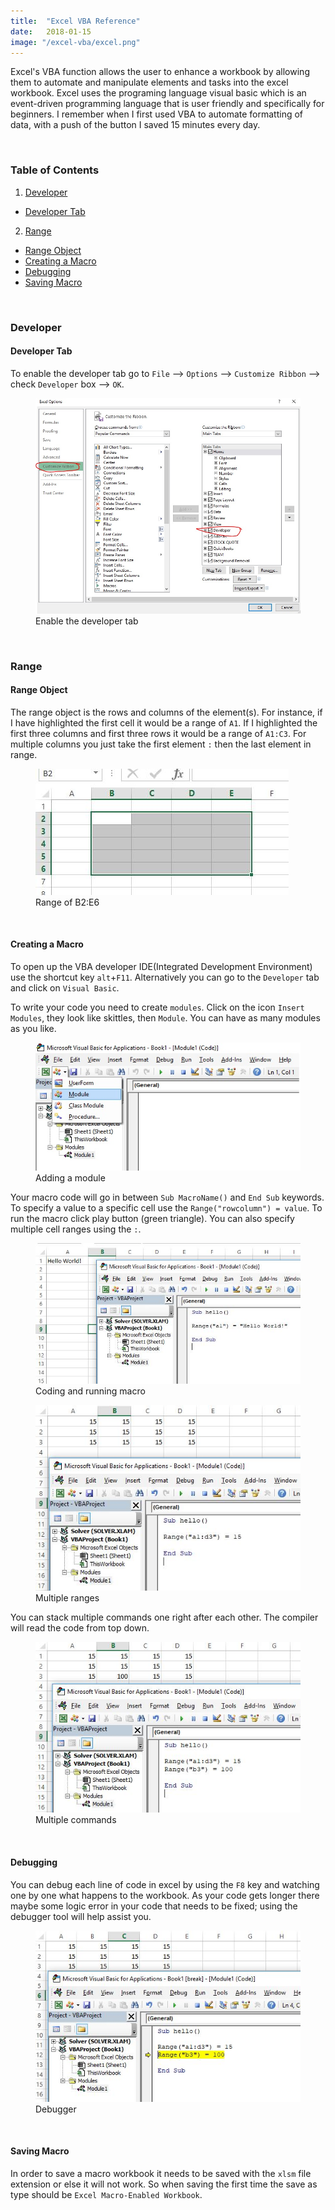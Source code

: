 ```yaml
---
title:  "Excel VBA Reference"
date:   2018-01-15
image: "/excel-vba/excel.png"
---
```

Excel's VBA function allows the user to enhance a workbook by allowing them to automate and manipulate elements and tasks into the excel workbook. Excel uses the programing language visual basic which is an event-driven programming language that is user friendly and specifically for beginners. I remember when I first used VBA to automate formatting of data, with a push of the button I saved 15 minutes every day.

<br>

### Table of Contents
 1. [Developer](#dev)
 - [Developer Tab](#devtab)
 2. [Range](#range)
 - [Range Object](#rangeobj)
 - [Creating a Macro](#firstmacro)
 - [Debugging](#debug)
 - [Saving Macro](#save)


 <br>

### Developer <a name="dev"></a>
#### Developer Tab <a name="devtab"></a>
To enable the developer tab go to `File` --> `Options` --> `Customize Ribbon` --> check `Developer` box --> `OK`.

<figure>
  <img src="/img/posts/excel-vba/dev_tab.jpg" class="blg-img" alt="Dev Tab">
  <figcaption>Enable the developer tab</figcaption>
</figure>

<br>

### Range <a name="range"></a>
#### Range Object <a name="rangeobj"></a>
The range object is the rows and columns of the element(s). For instance, if I have highlighted the first cell it would be a range of `A1`. If I highlighted the first three columns and first three rows it would be a range of `A1:C3`. For multiple columns you just take the first element `:` then the last element in range.

<figure>
  <img src="/img/posts/excel-vba/rangeobj.jpg" class="blg-img" alt="Sample Range Object">
  <figcaption>Range of B2:E6</figcaption>
</figure>

<br>

#### Creating a Macro<a name="firstmacro"></a>
To open up the VBA developer IDE(Integrated Development Environment) use the shortcut key `alt`+`F11`. Alternatively you can go to the `Developer` tab and click on `Visual Basic`.

To write your code you need to create `modules`. Click on the icon `Insert Modules`, they look like skittles, then `Module`. You can have as many modules as you like.

<figure>
  <img src="/img/posts/excel-vba/add_module.jpg" class="blg-img" alt="Add module">
  <figcaption>Adding a module</figcaption>
</figure>

Your macro code will go in between `Sub MacroName()` and `End Sub` keywords. To specify a value to a specific cell use the `Range("rowcolumn") = value`.  To run the macro click play button (green triangle). You can also specify multiple cell ranges using the `:`.

<figure>
  <img src="/img/posts/excel-vba/hello.jpg" class="blg-img" alt="First Macro">
  <figcaption>Coding and running macro</figcaption>
</figure>

<figure>
  <img src="/img/posts/excel-vba/number.jpg" class="blg-img" alt="Multiple Cells">
  <figcaption>Multiple ranges</figcaption>
</figure>

You can stack multiple commands one right after each other. The compiler will read the code from top down.

<figure>
  <img src="/img/posts/excel-vba/multicommands.jpg" class="blg-img" alt="Multiple Commands">
  <figcaption>Multiple commands</figcaption>
</figure>

<br>

#### Debugging <a name="debug"></a>
You can debug each line of code in excel by using the `F8` key and watching one by one what happens to the workbook. As your code gets longer there maybe some logic error in your code that needs to be fixed; using the debugger tool will help assist you.

<figure>
  <img src="/img/posts/excel-vba/debug.jpg" class="blg-img" alt="Debugger">
  <figcaption>Debugger</figcaption>
</figure>

<br>

#### Saving Macro <a name="save"></a>
In order to save a macro workbook it needs to be saved with the `xlsm` file extension or else it will not work. So when saving the first time the save as type should be `Excel Macro-Enabled Workbook`.

<br>
